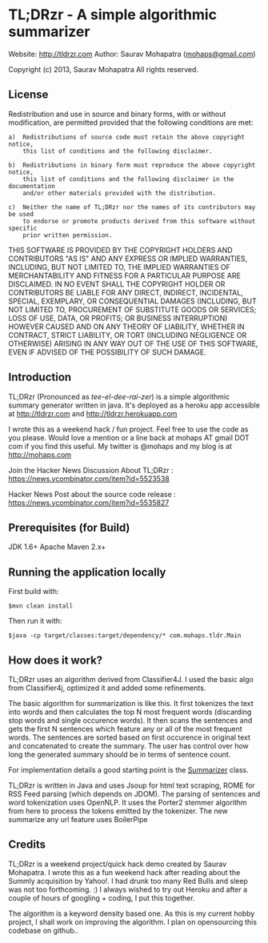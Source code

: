 # TL;DRzr - A simple algorithmic summarizer
Website: http://tldrzr.com
Author: Saurav Mohapatra (mohaps@gmail.com)

Copyright (c) 2013, Saurav Mohapatra
All rights reserved.

## License

Redistribution and use in source and binary forms, with or without modification, are permitted 
provided that the following conditions are met:

	a)  Redistributions of source code must retain the above copyright notice, 
		this list of conditions and the following disclaimer.

	b)  Redistributions in binary form must reproduce the above copyright notice, 
		this list of conditions and the following disclaimer in the documentation 
		and/or other materials provided with the distribution.
	
	c)  Neither the name of TL;DRzr nor the names of its contributors may be used 
		to endorse or promote products derived from this software without specific 
		prior written permission.

THIS SOFTWARE IS PROVIDED BY THE COPYRIGHT HOLDERS AND CONTRIBUTORS "AS IS" AND ANY EXPRESS OR IMPLIED WARRANTIES, INCLUDING, 
BUT NOT LIMITED TO, THE IMPLIED WARRANTIES OF MERCHANTABILITY AND FITNESS FOR A PARTICULAR PURPOSE ARE DISCLAIMED. IN NO EVENT 
SHALL THE COPYRIGHT HOLDER OR CONTRIBUTORS BE LIABLE FOR ANY DIRECT, INDIRECT, INCIDENTAL, SPECIAL, EXEMPLARY, OR CONSEQUENTIAL 
DAMAGES (INCLUDING, BUT NOT LIMITED TO, PROCUREMENT OF SUBSTITUTE GOODS OR SERVICES; LOSS OF USE, DATA, OR PROFITS; OR BUSINESS INTERRUPTION) 
HOWEVER CAUSED AND ON ANY THEORY OF LIABILITY, WHETHER IN CONTRACT, STRICT LIABILITY, OR TORT (INCLUDING NEGLIGENCE OR OTHERWISE) 
ARISING IN ANY WAY OUT OF THE USE OF THIS SOFTWARE, EVEN IF ADVISED OF THE POSSIBILITY OF SUCH DAMAGE.

## Introduction

TL;DRzr (Pronounced as _tee-el-dee-rai-zer_) is a simple algorithmic summary generator written in java. It's deployed as a heroku app accessible at http://tldrzr.com and http://tldrzr.herokuapp.com

I wrote this as a weekend hack / fun project. Feel free to use the code as you please. Would love a mention or a line back at mohaps AT gmail DOT com if you find this useful. My twitter is @mohaps and my blog is at http://mohaps.com



Join the Hacker News Discussion About TL;DRzr : https://news.ycombinator.com/item?id=5523538

Hacker News Post about the source code release : https://news.ycombinator.com/item?id=5535827


## Prerequisites (for Build)

JDK 1.6+
Apache Maven 2.x+

## Running the application locally

First build with:

    $mvn clean install

Then run it with:

    $java -cp target/classes:target/dependency/* com.mohaps.tldr.Main


## How does it work?

TL;DRzr uses an algorithm derived from Classifier4J. I used the basic algo from Classifier4j, optimized it and added some refinements.

The basic algorithm for summarization is like this. It first tokenizes the text into words and then calculates the top N most frequent words (discarding stop words and single occurence words). It then scans the sentences and gets the first N sentences which feature any or all of the most frequent words. The sentences are sorted based on first occurence in original text and concatenated to create the summary. The user has control over how long the generated summary should be in terms of sentence count.

For implementation details a good starting point is the [Summarizer](https://github.com/mohaps/tldrzr/blob/master/src/main/java/com/mohaps/tldr/summarize/Summarizer.java) class.

TL;DRzr is written in Java and uses Jsoup for html text scraping, ROME for RSS Feed parsing (which depends on JDOM). The parsing of sentences and word tokenization uses OpenNLP. It uses the Porter2 stemmer algorithm from here to process the tokens emitted by the tokenizer. The new summarize any url feature uses BoilerPipe

## Credits

TL;DRzr is a weekend project/quick hack demo created by Saurav Mohapatra. I wrote this as a fun weekend hack after reading about the Summly acquisition by Yahoo!. I had drunk too many Red Bulls and sleep was not too forthcoming. :) I always wished to try out Heroku and after a couple of hours of googling + coding, I put this together.

The algorithm is a keyword density based one. As this is my current hobby project, I shall work on improving the algorithm. I plan on opensourcing this codebase on github..

